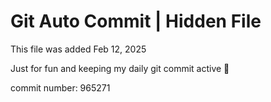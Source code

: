 # Git Auto Commit | Hidden File

This file was added Feb 12, 2025

Just for fun and keeping my daily git commit active 🤪

commit number: 965271
